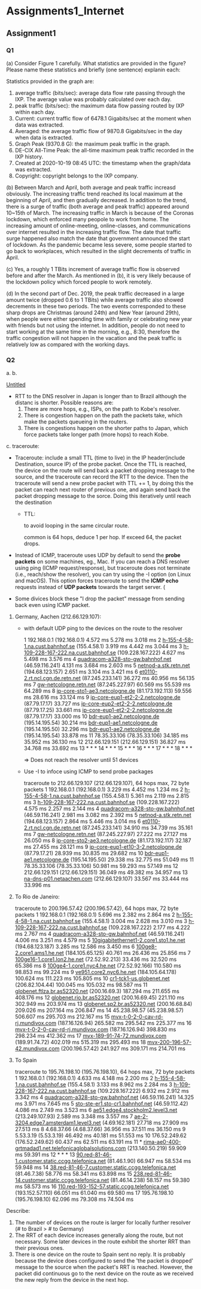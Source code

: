 # Assignments1_Internet

## Assignment1

### Q1

(a) Consider Figure 1 carefully. What statistics are provided in the figure? Please name these
statistics and briefly (one sentence) explanin each:

Statistics provided in the graph are:

1. average traffic (bits/sec): average data flow rate passing through the IXP. The average value was probably calculated over each day.
2. peak traffic (bits/sec): the maximum data flow passing routed by IXP within each day.
3. Current: current traffic flow of 6478.1 Gigabits/sec at the moment when data was extracted.
4. Averaged: the average traffic flow of 9870.8 Gigabits/sec in the day when data is extracted.
5. Graph Peak (9370.8 G): the maximum peak traffic in the graph.
6. DE-CIX All-Time Peak: the all-time maximum peak traffic recorded in the IXP history.
7. Created at 2020-10-19 08:45 UTC: the timestamp when the graph/data was extracted.
8. Copyright: copyright belongs to the IXP company.

(b) Between March and April, both average and peak traffic increasd obviously. The increasing traffic trend reached its local maximum at the beginning of April, and then gradually decreased. In addition to the trend, there is a surge of traffic (both average and peak traffic) appeared around 10~15th of March. The increasing traffic in March is because of the Coronas lockdown, which enforced many peopole to work from home. The increasing amount of online-meeting, online-classes, and communications over internet resulted in the increasing traffic flow. The date that traffic surge happened also match the date that government announced the start of lockdown. As the pandemic became less severe, some people started to go back to workplaces, which resulted in the slight decrements of traffic in April.

(c) Yes, a roughly 1 TBits increment of average traffic flow is observed before and after the March. As mentioned in (b), it is very likely because of the lockdown policy which forced people to work remotely.

(d) In the second part of Dec. 2019, the peak traffic decreased in a large amount twice (dropped 0.6 to 1 TBits) while average traffic also showed decrements in these two periods. The two events corresponded to these sharp drops are Christmas (around 24th) and New Year (around 29th), when people were either spending time with family or celebrating new year with friends but not using the internet. In addition, people do not need to start working at the same time in the morning, e.g., 8:30, therefore the traffic congestion will not happen in the vacation and the peak traffic is relatively low as compared with the working days.

### Q2

a. b.

[Untitled](https://www.notion.so/2edf2daffff149c9b070193e61caeb71)

- RTT to the DNS resolver in Japan is longer than to Brazil although the distanc is shorter. Possible reasons are:
    1. There are more hops, e.g., ISPs, on the path to Kobe's resolver.
    2. There is congestion happen on the path the packets take, which make the packets queueing in the routers.
    3. There is congestions happen on the shorter paths to Japan, which force packets take longer path (more hops) to reach Kobe.

c. traceroute:

- Traceroute: include a small TTL (time to live) in the IP header(include Destination, source IP) of the probe packet. Once  the TTL is reached, the device on the route will send back a packet dropping message to the source, and the traceroute can record the RTT to the device. Then the traceroute will send a new probe packet with TTL += 1, by doing this the packet can reach next router of previous one, and again send back the packet dropping message to the sorce. Doing this iteratively until reach the destination
    - TTL:

        to avoid looping in the same circular route. 

        common is 64 hops, deduce 1 per hop. If exceed 64, the packet drops.

- Instead of ICMP, traceroute uses UDP by default to send the **probe packets** on some machines, eg., Mac. If you can reach a DNS resolver using ping (ICMP request/response), but traceroute does not terminate (i.e., reach/show the resolver), you can try using the -I option (on Linux and macOS). This option forces traceroute to send the **ICMP echo** requests instead of **UDP packets** towards the target server. (
- Some divices block these "I drop the packet" message from sending back even using ICMP packet.
1. Germany, Aachen (212.66.129.107):
    - with default UDP ping to the devices on the route to the resolver

        1 192.168.0.1 (192.168.0.1) 4.572 ms 5.278 ms 3.018 ms
        2 [h-155-4-58-1.na.cust.bahnhof.se](http://h-155-4-58-1.na.cust.bahnhof.se/) (155.4.58.1) 3.919 ms 4.442 ms 3.044 ms
        3 [h-109-228-167-222.na.cust.bahnhof.se](http://h-109-228-167-222.na.cust.bahnhof.se/) (109.228.167.222) 4.627 ms 5.498 ms 3.576 ms
        4 [quadracom-a328-sto-gw.bahnhof.net](http://quadracom-a328-sto-gw.bahnhof.net/) (46.59.116.241) 4.131 ms 3.684 ms 2.603 ms
        5 [netnod-a.stk.retn.net](http://netnod-a.stk.retn.net/) (194.68.123.157) 2.651 ms 3.104 ms 3.421 ms
        6 [et0110-2.rt.ncl.cgn.de.retn.net](http://et0110-2.rt.ncl.cgn.de.retn.net/) (87.245.233.141) 36.272 ms 40.956 ms 56.135 ms
        7 [gw-netcologne.retn.net](http://gw-netcologne.retn.net/) (87.245.227.97) 60.569 ms 55.539 ms 64.289 ms
        8 [ip-core-sto1-ae3.netcologne.de](http://ip-core-sto1-ae3.netcologne.de/) (81.173.192.113) 59.556 ms 28.616 ms 33.124 ms
        9 [ip-core-eup1-et2-2-2.netcologne.de](http://ip-core-eup1-et2-2-2.netcologne.de/) (87.79.17.17) 33.727 ms
        [ip-core-eup2-et2-2-2.netcologne.de](http://ip-core-eup2-et2-2-2.netcologne.de/) (87.79.17.25) 33.661 ms
        [ip-core-eup1-et2-2-2.netcologne.de](http://ip-core-eup1-et2-2-2.netcologne.de/) (87.79.17.17) 33.000 ms
        10 [bdr-eup1-ae2.netcologne.de](http://bdr-eup1-ae2.netcologne.de/) (195.14.195.54) 30.214 ms
        [bdr-eup1-ae1.netcologne.de](http://bdr-eup1-ae1.netcologne.de/) (195.14.195.50) 32.296 ms
        [bdr-eup1-ae2.netcologne.de](http://bdr-eup1-ae2.netcologne.de/) (195.14.195.54) 33.878 ms
        11 78.35.33.106 (78.35.33.106) 34.185 ms 35.952 ms 36.130 ms
        12 212.66.129.151 (212.66.129.151) 36.827 ms 34.768 ms 33.692 ms
        13 * * *
        14 * * *
        15 * * *
        16 * * *
        17 * * *
        18 * * *

        ⇒ Does not reach the resolver until 51 devices

    - Use -I to infoce using ICMP to send probe packages

        traceroute to 212.66.129.107 (212.66.129.107), 64 hops max, 72 byte packets
        1 192.168.0.1 (192.168.0.1) 3.229 ms 4.452 ms 1.234 ms
        2 [h-155-4-58-1.na.cust.bahnhof.se](http://h-155-4-58-1.na.cust.bahnhof.se/) (155.4.58.1) 5.361 ms 2.119 ms 2.815 ms
        3 [h-109-228-167-222.na.cust.bahnhof.se](http://h-109-228-167-222.na.cust.bahnhof.se/) (109.228.167.222) 4.575 ms 2.257 ms 2.144 ms
        4 [quadracom-a328-sto-gw.bahnhof.net](http://quadracom-a328-sto-gw.bahnhof.net/) (46.59.116.241) 2.981 ms 3.082 ms 2.392 ms
        5 [netnod-a.stk.retn.net](http://netnod-a.stk.retn.net/) (194.68.123.157) 2.864 ms 5.446 ms 3.014 ms
        6 [et0110-2.rt.ncl.cgn.de.retn.net](http://et0110-2.rt.ncl.cgn.de.retn.net/) (87.245.233.141) 34.910 ms 34.739 ms 35.161 ms
        7 [gw-netcologne.retn.net](http://gw-netcologne.retn.net/) (87.245.227.97) 27.222 ms 27.127 ms 26.050 ms
        8 [ip-core-sto2-ae3.netcologne.de](http://ip-core-sto2-ae3.netcologne.de/) (81.173.192.117) 32.187 ms 27.455 ms 28.121 ms
        9 [ip-core-eup1-et10-3-2.netcologne.de](http://ip-core-eup1-et10-3-2.netcologne.de/) (87.79.17.21) 28.939 ms 30.835 ms 29.682 ms
        10 [bdr-eup1-ae1.netcologne.de](http://bdr-eup1-ae1.netcologne.de/) (195.14.195.50) 29.338 ms 32.775 ms 51.049 ms
        11 78.35.33.106 (78.35.33.106) 50.981 ms 59.293 ms 57.149 ms
        12 212.66.129.151 (212.66.129.151) 36.049 ms 49.382 ms 34.957 ms
        13 [na-dns-p01.netaachen.com](http://na-dns-p01.netaachen.com/) (212.66.129.107) 33.567 ms 33.444 ms 33.996 ms

2. To Rio de Janeiro:

    traceroute to 200.196.57.42 (200.196.57.42), 64 hops max, 72 byte packets
    1 192.168.0.1 (192.168.0.1) 5.696 ms 2.382 ms 2.864 ms
    2 [h-155-4-58-1.na.cust.bahnhof.se](http://h-155-4-58-1.na.cust.bahnhof.se/) (155.4.58.1) 3.004 ms 2.628 ms 3.010 ms
    3 [h-109-228-167-222.na.cust.bahnhof.se](http://h-109-228-167-222.na.cust.bahnhof.se/) (109.228.167.222) 2.177 ms 4.222 ms 2.767 ms
    4 [quadracom-a328-sto-gw.bahnhof.net](http://quadracom-a328-sto-gw.bahnhof.net/) (46.59.116.241) 4.006 ms 3.251 ms 4.579 ms
    5 [10gigabitethernet1-2.core1.sto1.he.net](http://10gigabitethernet1-2.core1.sto1.he.net/) (194.68.123.187) 3.285 ms 12.586 ms 3.450 ms
    6 [100ge8-2.core1.ams1.he.net](http://100ge8-2.core1.ams1.he.net/) (184.105.65.125) 40.761 ms 26.436 ms 25.856 ms
    7 [100ge16-1.core1.lon2.he.net](http://100ge16-1.core1.lon2.he.net/) (72.52.92.213) 33.436 ms 32.520 ms 65.386 ms
    8 [100ge4-1.core1.nyc4.he.net](http://100ge4-1.core1.nyc4.he.net/) (72.52.92.166) 110.580 ms 98.853 ms 99.224 ms
    9 [ve951.core2.nyc6.he.net](http://ve951.core2.nyc6.he.net/) (184.105.64.178) 100.624 ms 111.223 ms 105.805 ms
    10 [cr1-tck1-us.globenet.net](http://cr1-tck1-us.globenet.net/) (206.82.104.44) 100.045 ms 105.032 ms 98.587 ms
    11 [globenet.ftlza.br.as52320.net](http://globenet.ftlza.br.as52320.net/) (200.16.69.3) 187.294 ms 211.655 ms 408.176 ms
    12 [globenet.rio.br.as52320.net](http://globenet.rio.br.as52320.net/) (200.16.69.45) 221.110 ms 302.949 ms 203.974 ms
    13 [globenet.sp2.br.as52320.net](http://globenet.sp2.br.as52320.net/) (200.16.68.84) 209.026 ms 207.164 ms 206.847 ms
    14 45.238.98.57 (45.238.98.57) 506.607 ms 295.703 ms 212.167 ms
    15 [mvx-t-0-2-0-cav-rd-rj.mundivox.com](http://mvx-t-0-2-0-cav-rd-rj.mundivox.com/) (187.16.126.94) 265.582 ms 295.542 ms 225.377 ms
    16 [mvx-t-0-2-0-cav-rd-rj.mundivox.com](http://mvx-t-0-2-0-cav-rd-rj.mundivox.com/) (187.16.126.94) 398.830 ms 298.234 ms 412.362 ms
    17 [mvx-189-91-74-72.mundivox.com](http://mvx-189-91-74-72.mundivox.com/) (189.91.74.72) 402.019 ms 515.319 ms 295.493 ms
    18 [mvx-200-196-57-42.mundivox.com](http://mvx-200-196-57-42.mundivox.com/) (200.196.57.42) 241.927 ms 309.171 ms 214.701 ms

3. To Spain

    traceroute to 195.76.198.10 (195.76.198.10), 64 hops max, 72 byte packets
    1 192.168.0.1 (192.168.0.1) 4.633 ms 4.148 ms 2.200 ms
    2 [h-155-4-58-1.na.cust.bahnhof.se](http://h-155-4-58-1.na.cust.bahnhof.se/) (155.4.58.1) 3.133 ms 8.962 ms 2.284 ms
    3 [h-109-228-167-222.na.cust.bahnhof.se](http://h-109-228-167-222.na.cust.bahnhof.se/) (109.228.167.222) 6.932 ms 2.912 ms 3.342 ms
    4 [quadracom-a328-sto-gw.bahnhof.net](http://quadracom-a328-sto-gw.bahnhof.net/) (46.59.116.241) 14.325 ms 3.971 ms 7.645 ms
    5 [sto-ste-er1.sto-cr1.bahnhof.net](http://sto-ste-er1.sto-cr1.bahnhof.net/) (46.59.112.42) 4.086 ms 2.749 ms 3.523 ms
    6 [ae51.edge4.stockholm2.level3.net](http://ae51.edge4.stockholm2.level3.net/) (213.249.107.93) 2.589 ms 3.348 ms 3.557 ms
    7 [ae-2-3204.edge7.amsterdam1.level3.net](http://ae-2-3204.edge7.amsterdam1.level3.net/) (4.69.162.181) 27.718 ms 27.909 ms 27.513 ms
    8 4.68.37.66 (4.68.37.66) 36.956 ms 37.511 ms 36.150 ms
    9 5.53.3.19 (5.53.3.19) 46.492 ms 40.181 ms 51.553 ms
    10 176.52.249.62 (176.52.249.62) 60.437 ms 62.511 ms 63.191 ms
    11 * [rima-ae0-400-grtmadad1.net.telefonicaglobalsolutions.com](http://rima-ae0-400-grtmadad1.net.telefonicaglobalsolutions.com/) (213.140.50.219) 59.909 ms 59.391 ms
    12 * * *
    13 [90.red-81-46-1.customer.static.ccgg.telefonica.net](http://90.red-81-46-1.customer.static.ccgg.telefonica.net/) (81.46.1.90) 66.947 ms 58.534 ms 59.948 ms
    14 [38.red-81-46-7.customer.static.ccgg.telefonica.net](http://38.red-81-46-7.customer.static.ccgg.telefonica.net/) (81.46.7.38) 58.776 ms 58.341 ms 63.898 ms
    15 [238.red-81-46-14.customer.static.ccgg.telefonica.net](http://238.red-81-46-14.customer.static.ccgg.telefonica.net/) (81.46.14.238) 58.157 ms 59.380 ms 58.573 ms
    16 [110.red-193-152-57.static.ccgg.telefonica.net](http://110.red-193-152-57.static.ccgg.telefonica.net/) (193.152.57.110) 66.051 ms 61.040 ms 69.580 ms
    17 195.76.198.10 (195.76.198.10) 62.096 ms 79.308 ms 74.504 ms

Describe: 

1. The number of devices on the route is larger for locally further resolver (# to Brazil > # to Germany)
2. The RRT of each device increases generally along the route, but not necessary. Some later devices in the route exhibit the shorter RRT than their previous ones.
3. There is one device on the route to Spain sent no reply. It is probably because the device does configured to send the 'the packet is dropped' message to the source when the packet's RRT is reached. However, the packet did continuous go to the next device on the route as we received the new reply from the device in the next hop.